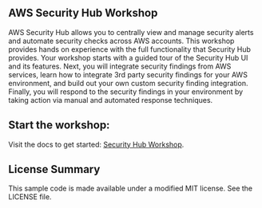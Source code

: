## AWS Security Hub Workshop

AWS Security Hub allows you to centrally view and manage security alerts and automate security checks across AWS accounts. This workshop provides hands on experience with the full functionality that Security Hub provides. Your workshop starts with a guided tour of the Security Hub UI and its features. Next, you will integrate security findings from AWS services, learn how to integrate 3rd party security findings for your AWS environment, and build out your own custom security finding integration. Finally, you will respond to the security findings in your environment by taking action via manual and automated response techniques.


## Start the workshop: 

Visit the docs to get started:  <a href="https://catalog.workshops.aws/security-hub/en-US">Security Hub Workshop</a>. 

## License Summary

This sample code is made available under a modified MIT license.  See the LICENSE file.

